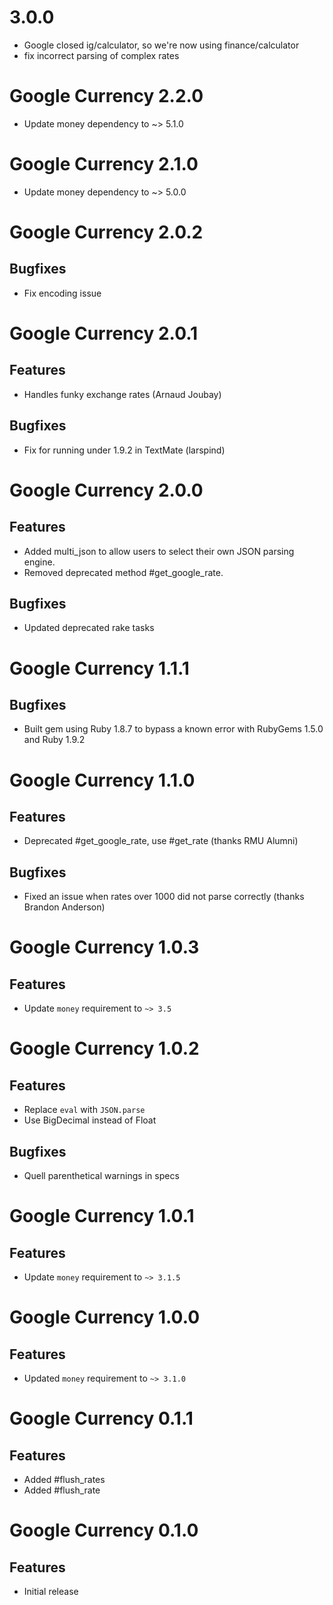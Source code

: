 3.0.0
=====

- Google closed ig/calculator, so we're now using finance/calculator
- fix incorrect parsing of complex rates

Google Currency 2.2.0
=====================

- Update money dependency to ~> 5.1.0

Google Currency 2.1.0
=====================

- Update money dependency to ~> 5.0.0

Google Currency 2.0.2
=====================

Bugfixes
--------
 - Fix encoding issue

Google Currency 2.0.1
=====================

Features
--------
 - Handles funky exchange rates (Arnaud Joubay)

Bugfixes
--------
 - Fix for running under 1.9.2 in TextMate (larspind)

Google Currency 2.0.0
=====================

Features
--------
 - Added multi_json to allow users to select their own JSON parsing engine.
 - Removed deprecated method #get_google_rate.

Bugfixes
--------
 - Updated deprecated rake tasks

Google Currency 1.1.1
=====================

Bugfixes
--------
 - Built gem using Ruby 1.8.7 to bypass a known error with RubyGems 1.5.0 and
   Ruby 1.9.2

Google Currency 1.1.0
=====================

Features
--------
 - Deprecated #get_google_rate, use #get_rate (thanks RMU Alumni)

Bugfixes
---------
 - Fixed an issue when rates over 1000 did not parse correctly (thanks Brandon
   Anderson)

Google Currency 1.0.3
=====================

Features
--------
 - Update `money` requirement to `~> 3.5`

Google Currency 1.0.2
=====================

Features
--------
 - Replace `eval` with `JSON.parse`
 - Use BigDecimal instead of Float

Bugfixes
--------
 - Quell parenthetical warnings in specs

Google Currency 1.0.1
=====================

Features
--------
 - Update `money` requirement to `~> 3.1.5`

Google Currency 1.0.0
=====================

Features
--------
 - Updated `money` requirement to `~> 3.1.0`

Google Currency 0.1.1
=====================

Features
--------
 - Added #flush_rates
 - Added #flush_rate

Google Currency 0.1.0
=====================

Features
--------
 - Initial release
